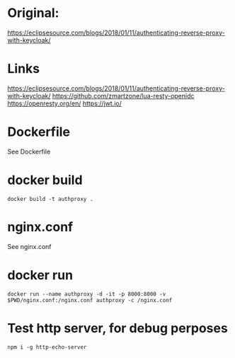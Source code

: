 # Original:
https://eclipsesource.com/blogs/2018/01/11/authenticating-reverse-proxy-with-keycloak/

# Links
https://eclipsesource.com/blogs/2018/01/11/authenticating-reverse-proxy-with-keycloak/
https://github.com/zmartzone/lua-resty-openidc
https://openresty.org/en/
https://jwt.io/

# Dockerfile
See Dockerfile

# docker build
`docker build -t authproxy .`

# nginx.conf
See nginx.conf

# docker run
`docker run --name authproxy -d -it -p 8000:8000 -v $PWD/nginx.conf:/nginx.conf authproxy -c /nginx.conf`

# Test http server, for debug perposes
`npm i -g http-echo-server`